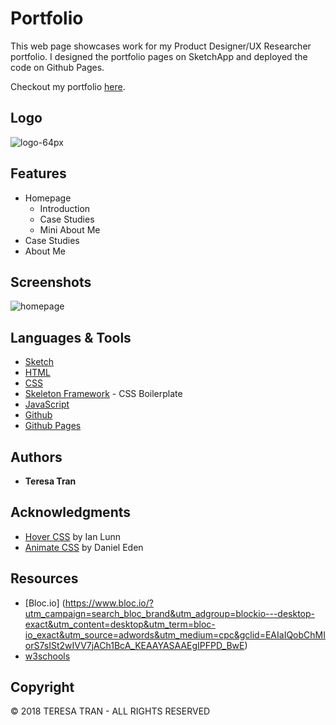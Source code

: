 # Portfolio

This web page showcases work for my Product Designer/UX Researcher portfolio. I designed the portfolio pages on SketchApp and deployed the code on Github Pages.

Checkout my portfolio [here](teresatran.co).

## Logo

![logo-64px](logo-64px.png)


## Features
* Homepage
	* Introduction
	* Case Studies
	* Mini About Me
* Case Studies
* About Me

## Screenshots
![homepage](https://github.com/tranteresa/bloc-jams/blob/master/readme_assets/homepage.gif)


## Languages & Tools
* [Sketch](https://www.sketchapp.com/)
* [HTML](https://developer.mozilla.org/en-US/docs/Web/Guide/HTML/HTML5)
* [CSS](https://developer.mozilla.org/en-US/docs/Web/CSS/CSS3)
* [Skeleton Framework](http://getskeleton.com/) - CSS Boilerplate
* [JavaScript](https://developer.mozilla.org/en-US/docs/Web/JavaScript)
* [Github](https://github.com/)
* [Github Pages](https://pages.github.com/)


## Authors

* **Teresa Tran**


## Acknowledgments

* [Hover CSS](http://ianlunn.github.io/Hover/) by Ian Lunn
* [Animate CSS](http://daneden.me/animate) by Daniel Eden

## Resources
* [Bloc.io] (https://www.bloc.io/?utm_campaign=search_bloc_brand&utm_adgroup=blockio---desktop-exact&utm_content=desktop&utm_term=bloc-io_exact&utm_source=adwords&utm_medium=cpc&gclid=EAIaIQobChMIorS7sISt2wIVV7jACh1BcA_KEAAYASAAEgIPFPD_BwE)
* [w3schools](https://www.w3schools.com/)

## Copyright
© 2018 TERESA TRAN -  ALL RIGHTS RESERVED